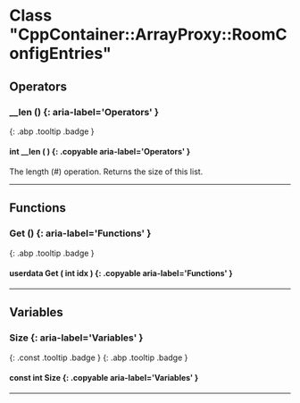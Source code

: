 # Class "CppContainer::ArrayProxy::RoomConfigEntries"
## Operators
### __len () {: aria-label='Operators' }
[ ](#){: .abp .tooltip .badge }
#### int __len ( ) {: .copyable aria-label='Operators' }

The length (#) operation. Returns the size of this list.

___ 
## Functions
### Get () {: aria-label='Functions' }
[ ](#){: .abp .tooltip .badge }
#### userdata Get ( int idx ) {: .copyable aria-label='Functions' }

___ 
## Variables
### Size {: aria-label='Variables' }
[ ](#){: .const .tooltip .badge } [ ](#){: .abp .tooltip .badge }
#### const int Size  {: .copyable aria-label='Variables' }

___ 
